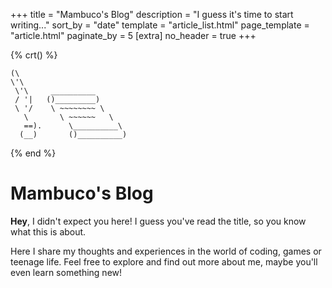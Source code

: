 +++
title = "Mambuco's Blog"
description = "I guess it's time to start writing..."
sort_by = "date"
template = "article_list.html"
page_template = "article.html"
paginate_by = 5
[extra]
no_header = true
+++

{% crt() %}
```
(\
\'\
 \'\     __________
 / '|   ()_________)
 \ '/    \ ~~~~~~~~ \
   \       \ ~~~~~~   \
   ==).      \__________\
  (__)       ()__________)
```
{% end %}

# Mambuco's Blog

**Hey**, I didn't expect you here!
I guess you've read the title, so you know what this is about.

Here I share my thoughts and experiences in the world of coding, games or teenage life.
Feel free to explore and find out more about me, maybe you'll even learn something new!
